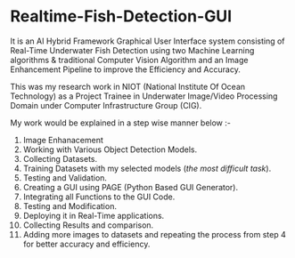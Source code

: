 # Realtime-Fish-Detection-GUI

It is an AI Hybrid Framework Graphical User Interface system consisting of Real-Time Underwater Fish Detection using two Machine Learning algorithms &amp; traditional Computer Vision Algorithm and an Image Enhancement Pipeline to improve the Efficiency and Accuracy.

This was my research work in NIOT (National Institute Of Ocean Technology) as a Project Trainee in Underwater Image/Video Processing Domain under Computer Infrastructure Group (CIG). 

My work would be explained in a step wise manner below :-
1) Image Enhanacement 
2) Working with Various Object Detection Models.
3) Collecting Datasets.
4) Training Datasets with my selected models (*the most difficult task*).
5) Testing and Validation.
6) Creating a GUI using PAGE (Python Based GUI Generator).
7) Integrating all Functions to the GUI Code.
8) Testing and Modification. 
9) Deploying it in Real-Time applications.
10) Collecting Results and comparison.
11) Adding more images to datasets and repeating the process from step 4 for better accuracy and efficiency.
